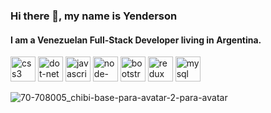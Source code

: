### Hi there 👋, my name is Yenderson
#### I am a Venezuelan Full-Stack Developer living in Argentina.



[<img src='https://cdn.jsdelivr.net/npm/simple-icons@3.0.1/icons/css3.svg' alt='css3' height='40'>](#)  [<img src='https://cdn.jsdelivr.net/npm/simple-icons@3.0.1/icons/dot-net.svg' alt='dot-net' height='40'>](#)  [<img src='https://cdn.jsdelivr.net/npm/simple-icons@3.0.1/icons/javascript.svg' alt='javascript' height='40'>](.)  [<img src='https://cdn.jsdelivr.net/npm/simple-icons@3.0.1/icons/node-dot-js.svg' alt='node-dot-js' height='40'>](.)  [<img src='https://cdn.jsdelivr.net/npm/simple-icons@3.0.1/icons/bootstrap.svg' alt='bootstrap' height='40'>](.)  [<img src='https://cdn.jsdelivr.net/npm/simple-icons@3.0.1/icons/redux.svg' alt='redux' height='40'>](.)  [<img src='https://cdn.jsdelivr.net/npm/simple-icons@3.0.1/icons/mysql.svg' alt='mysql' height='40'>](.)  








![70-708005_chibi-base-para-avatar-2-para-avatar](https://user-images.githubusercontent.com/91692179/188045491-295e4a6c-0ace-4a0b-80ae-f58938ba43aa.png)


<!--
**Yendersson/Yendersson** is a ✨ _special_ ✨ repository because its `README.md` (this file) appears on your GitHub profile.

Here are some ideas to get you started:

- 🔭 I’m currently working on ...
- 🌱 I’m currently learning ...
- 👯 I’m looking to collaborate on ...
- 🤔 I’m looking for help with ...
- 💬 Ask me about ...
- 📫 How to reach me: ...
- 😄 Pronouns: ...
- ⚡ Fun fact: ...
-->
